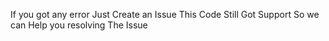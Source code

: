 If you got any error Just Create an Issue This Code Still Got Support So we can Help you resolving The Issue
